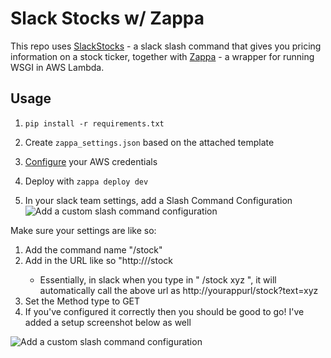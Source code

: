 # Slack Stocks w/ Zappa
This repo uses [SlackStocks](https://github.com/savala/slackStocks) - a slack slash command that gives you pricing information on a stock ticker, 
together with [Zappa](https://github.com/Miserlou/Zappa) - a wrapper for running WSGI in AWS Lambda.   


## Usage

1. `pip install -r requirements.txt`

2. Create `zappa_settings.json` based on the attached template

3. [Configure](https://blogs.aws.amazon.com/security/post/Tx3D6U6WSFGOK2H/A-New-and-Standardized-Way-to-Manage-Credentials-in-the-AWS-SDKs) your AWS credentials 

4. Deploy with `zappa deploy dev`

5. In your slack team settings, add a Slash Command Configuration
![Add a custom slash command configuration](https://github.com/savala/slackStocks/blob/master/screenshots/setup2.png)


Make sure your settings are like so:

1. Add the command name "/stock"
2. Add in the URL like so "http://<yourappurl>/stock
    * Essentially, in slack when you type in "  /stock xyz  ", it will automatically call the above url as http://yourappurl/stock?text=xyz
3. Set the Method type to GET
4. If you've configured it correctly then you should be good to go! I've added a setup screenshot below as well

![Add a custom slash command configuration](https://github.com/savala/slackStocks/blob/master/screenshots/setup3.png)
